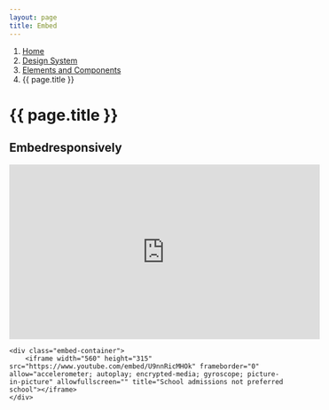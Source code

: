 ```yaml
---
layout: page
title: Embed
---
```


1. [Home](/essex-service-transformation-playbook/)
2. [Design System](/essex-service-transformation-playbook/Design-system)
3. [Elements and Components](/essex-service-transformation-playbook/Design-system/Elements-and-Components)
4. {{ page.title }}

# {{ page.title }}

## Embedresponsively
<div class="embed-container">
	<iframe width="560" height="315" src="https://www.youtube.com/embed/U9nnRicMHOk" frameborder="0" allow="accelerometer; autoplay; encrypted-media; gyroscope; picture-in-picture" allowfullscreen="" title="School admissions not preferred school"></iframe>
</div>

	<div class="embed-container">
		<iframe width="560" height="315" src="https://www.youtube.com/embed/U9nnRicMHOk" frameborder="0" allow="accelerometer; autoplay; encrypted-media; gyroscope; picture-in-picture" allowfullscreen="" title="School admissions not preferred school"></iframe>
	</div>